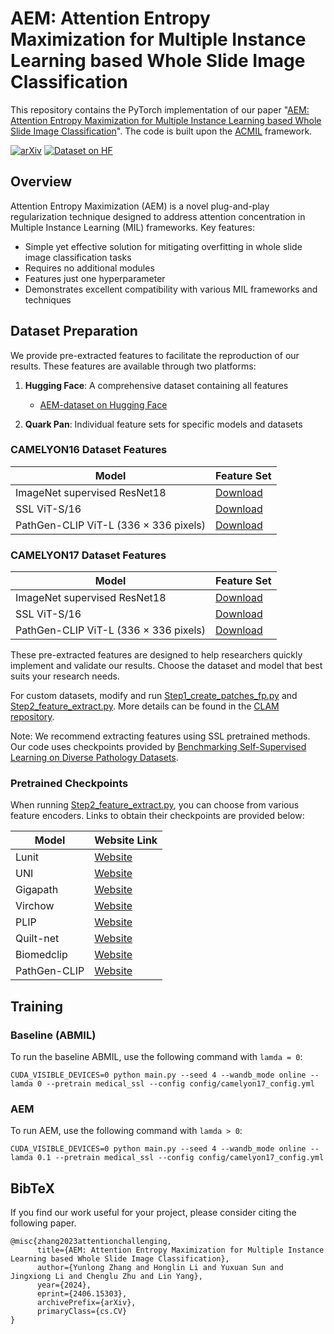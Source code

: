 # AEM: Attention Entropy Maximization for Multiple Instance Learning based Whole Slide Image Classification

This repository contains the PyTorch implementation of our paper "[AEM: Attention Entropy Maximization for Multiple Instance Learning based Whole Slide Image Classification](https://arxiv.org/pdf/2406.15303)". The code is built upon the [ACMIL](https://github.com/dazhangyu123/ACMIL) framework.


[![arXiv](https://img.shields.io/badge/arXiv-2406.15303-b31b1b.svg)](https://arxiv.org/pdf/2406.15303)
[![Dataset on HF](https://huggingface.co/datasets/huggingface/badges/resolve/main/model-on-hf-sm-dark.svg)](https://huggingface.co/datasets/dazhangyu123/AEM-dataset)


## Overview

Attention Entropy Maximization (AEM) is a novel plug-and-play regularization technique designed to address attention concentration in Multiple Instance Learning (MIL) frameworks. Key features:

- Simple yet effective solution for mitigating overfitting in whole slide image classification tasks
- Requires no additional modules
- Features just one hyperparameter
- Demonstrates excellent compatibility with various MIL frameworks and techniques

## Dataset Preparation
We provide pre-extracted features to facilitate the reproduction of our results. These features are available through two platforms:

1. **Hugging Face**: A comprehensive dataset containing all features
   - [AEM-dataset on Hugging Face](https://huggingface.co/datasets/dazhangyu123/AEM-dataset)

2. **Quark Pan**: Individual feature sets for specific models and datasets

### CAMELYON16 Dataset Features

| Model | Feature Set |
|-------|-------------|
| ImageNet supervised ResNet18 | [Download](https://pan.quark.cn/s/dd77e6a476a0) |
| SSL ViT-S/16 | [Download](https://pan.quark.cn/s/6ea54bfa0e72) |
| PathGen-CLIP ViT-L (336 × 336 pixels) | [Download](https://pan.quark.cn/s/62fe3dc65291) |

### CAMELYON17 Dataset Features

| Model | Feature Set |
|-------|-------------|
| ImageNet supervised ResNet18 | [Download](https://pan.quark.cn/s/22acfa46905e) |
| SSL ViT-S/16 | [Download](https://pan.quark.cn/s/4883fff37071) |
| PathGen-CLIP ViT-L (336 × 336 pixels) | [Download](https://pan.quark.cn/s/0f8730bbbdf1) |

These pre-extracted features are designed to help researchers quickly implement and validate our results. Choose the dataset and model that best suits your research needs.

For custom datasets, modify and run [Step1_create_patches_fp.py](Step1_create_patches_fp.py) and [Step2_feature_extract.py](Step2_feature_extract.py). More details can be found in the [CLAM repository](https://github.com/mahmoodlab/CLAM/).

Note: We recommend extracting features using SSL pretrained methods. Our code uses checkpoints provided by [Benchmarking Self-Supervised Learning on Diverse Pathology Datasets](https://openaccess.thecvf.com/content/CVPR2023/html/Kang_Benchmarking_Self-Supervised_Learning_on_Diverse_Pathology_Datasets_CVPR_2023_paper.html).

### Pretrained Checkpoints

When running [Step2_feature_extract.py](Step2_feature_extract.py), you can choose from various feature encoders. Links to obtain their checkpoints are provided below:

| Model | Website Link |
|-------|--------------|
| Lunit | [Website](https://github.com/lunit-io/benchmark-ssl-pathology) |
| UNI | [Website](https://github.com/mahmoodlab/UNI) |
| Gigapath | [Website](https://github.com/prov-gigapath/prov-gigapath) |
| Virchow | [Website](https://huggingface.co/paige-ai/Virchow) |
| PLIP | [Website](https://github.com/PathologyFoundation/plip) |
| Quilt-net | [Website](https://github.com/wisdomikezogwo/quilt1m) |
| Biomedclip | [Website](https://huggingface.co/microsoft/BiomedCLIP-PubMedBERT_256-vit_base_patch16_224) |
| PathGen-CLIP | [Website](https://github.com/superjamessyx/PathGen-1.6M) |

## Training

### Baseline (ABMIL)
To run the baseline ABMIL, use the following command with `lamda = 0`:

```shell
CUDA_VISIBLE_DEVICES=0 python main.py --seed 4 --wandb_mode online --lamda 0 --pretrain medical_ssl --config config/camelyon17_config.yml
```
### AEM
To run AEM, use the following command with `lamda > 0`:
```shell
CUDA_VISIBLE_DEVICES=0 python main.py --seed 4 --wandb_mode online --lamda 0.1 --pretrain medical_ssl --config config/camelyon17_config.yml
```


## BibTeX
If you find our work useful for your project, please consider citing the following paper.


```
@misc{zhang2023attentionchallenging,
      title={AEM: Attention Entropy Maximization for Multiple Instance Learning based Whole Slide Image Classification}, 
      author={Yunlong Zhang and Honglin Li and Yuxuan Sun and Jingxiong Li and Chenglu Zhu and Lin Yang},
      year={2024},
      eprint={2406.15303},
      archivePrefix={arXiv},
      primaryClass={cs.CV}
}
```
